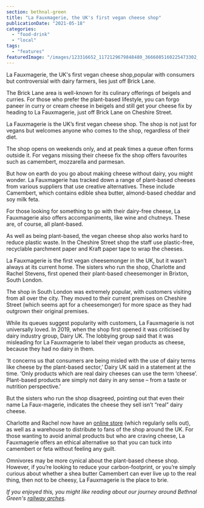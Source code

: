 ```yaml
---
section: bethnal-green
title: "La Fauxmagerie, the UK's first vegan cheese shop"
publicationDate: "2021-05-18"
categories: 
  - "food-drink"
  - "local"
tags: 
  - "features"
featuredImage: "/images/123316652_1172129679848480_3666085160225473302_n.jpg"
---
```


La Fauxmagerie, the UK's first vegan cheese shop,popular with consumers but controversial with dairy farmers, lies just off Brick Lane. 

The Brick Lane area is well-known for its culinary offerings of beigels and curries. For those who prefer the plant-based lifestyle, you can forgo paneer in curry or cream cheese in beigels and still get your cheese fix by heading to La Fauxmagerie, just off Brick Lane on Cheshire Street. 

La Fauxmagerie is the UK’s first vegan cheese shop. The shop is not just for vegans but welcomes anyone who comes to the shop, regardless of their diet.

The shop opens on weekends only, and at peak times a queue often forms outside it. For vegans missing their cheese fix the shop offers favourites such as camembert, mozzarella and parmesan. 

But how on earth do you go about making cheese without dairy, you might wonder. La Fauxmagerie has tracked down a range of plant-based cheeses from various suppliers that use creative alternatives. These include Camembert, which contains edible shea butter, almond-based cheddar and soy milk feta. 

For those looking for something to go with their dairy-free cheese, La Fauxmagerie also offers accompaniments, like wine and chutneys. These are, of course, all plant-based. 

As well as being plant-based, the vegan cheese shop also works hard to reduce plastic waste. In the Cheshire Street shop the staff use plastic-free, recyclable parchment paper and Kraft paper tape to wrap the cheeses.

La Fauxmagerie is the first vegan cheesemonger in the UK, but it wasn’t always at its current home. The sisters who run the shop, Charlotte and Rachel Stevens, first opened their plant-based cheesemonger in Brixton, South London.

The shop in South London was extremely popular, with customers visiting from all over the city. They moved to their current premises on Cheshire Street (which seems apt for a cheesemonger) for more space as they had outgrown their original premises. 

While its queues suggest popularity with customers, La Fauxmagerie is not universally loved. In 2019, when the shop first opened it was criticised by dairy industry group, Dairy UK. The lobbying group said that it was misleading for La Fauxmagerie to label their vegan products as cheese, because they had no dairy in them. 

‘It concerns us that consumers are being misled with the use of dairy terms like cheese by the plant-based sector,’ Dairy UK said in a statement at the time. ‘Only products which are real dairy cheeses can use the term ‘cheese’. Plant-based products are simply not dairy in any sense – from a taste or nutrition perspective.’

But the sisters who run the shop disagreed, pointing out that even their name La Faux-magerie, indicates the cheese they sell isn’t “real” dairy cheese. 

Charlotte and Rachel now have an [online store](https://lafauxmagerie.com/) (which regularly sells out), as well as a warehouse to distribute to fans of the shop around the UK. For those wanting to avoid animal products but who are craving cheese, La Fauxmagerie offers an ethical alternative so that you can tuck into camembert or feta without feeling any guilt. 

Omnivores may be more cynical about the plant-based cheese shop. However, if you’re looking to reduce your carbon-footprint, or you’re simply curious about whether a shea butter Camembert can ever live up to the real thing, then not to be cheesy, La Fauxmagerie is the place to brie.

_If you enjoyed this, you might like reading about our journey around Bethnal Green's [railway arches](https://bethnalgreenlondon.co.uk/discovering-railway-arches/)_.
